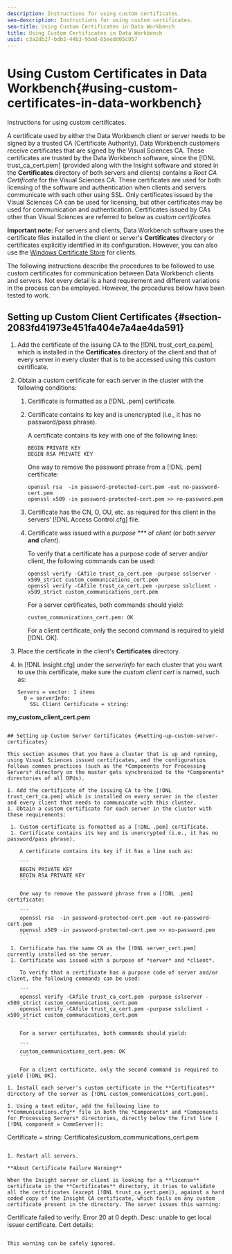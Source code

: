 ```yaml
---
description: Instructions for using custom certificates.
seo-description: Instructions for using custom certificates.
seo-title: Using Custom Certificates in Data Workbench
title: Using Custom Certificates in Data Workbench
uuid: c3a2db27-bdb2-44b3-95dd-65eedd05c957
---
```


# Using Custom Certificates in Data Workbench{#using-custom-certificates-in-data-workbench}

Instructions for using custom certificates.

A certificate used by either the Data Workbench client or server needs to be signed by a trusted CA (Certificate Authority). Data Workbench customers receive certificates that are signed by the Visual Sciences CA. These certificates are trusted by the Data Workbench software, since the [!DNL trust_ca_cert.pem] (provided along with the Insight software and stored in the **Certificates** directory of both servers and clients) contains a *Root CA Certificate* for the Visual Sciences CA. These certificates are used for both licensing of the software and authentication when clients and servers communicate with each other using SSL. Only certificates issued by the Visual Sciences CA can be used for licensing, but other certificates may be used for communication and authentication. Certificates issued by CAs other than Visual Sciences are referred to below as *custom certificates.*

**Important note:** For servers and clients, Data Workbench software uses the certificate files installed in the client or server's **Certificates** directory or certificates explicitly identified in its configuration. However, you can also use the [Windows Certificate Store](../../../../../home/c-inst-svr/c-install-ins-svr/t-install-proc-inst-svr-dpu/c-dnld-dgtl-cert/crypto-api.md#concept-4acb13b7de9340ea8cde8ad84b93358d) for clients.

The following instructions describe the procedures to be followed to use custom certificates for communication between Data Workbench clients and servers. Not every detail is a hard requirement and different variations in the process can be employed. However, the procedures below have been tested to work.

## Setting up Custom Client Certificates {#section-2083fd41973e451fa404e7a4ae4da591}

1. Add the certificate of the issuing CA to the [!DNL trust_cert_ca.pem], which is installed in the **Certificates** directory of the client and that of every server in every cluster that is to be accessed using this custom certificate. 

1. Obtain a custom certificate for each server in the cluster with the following conditions:

    1. Certificate is formatted as a [!DNL .pem] certificate. 
    1. Certificate contains its key and is unencrypted (i.e., it has no password/pass phrase).

       A certificate contains its key with one of the following lines:     
    
       ```    
       BEGIN PRIVATE KEY 
       BEGIN RSA PRIVATE KEY
       ```

       One way to remove the password phrase from a [!DNL .pem] certificate:

       ```    
       openssl rsa  -in password-protected-cert.pem -out no-password-cert.pem 
       openssl x509 -in password-protected-cert.pem >> no-password.pem
       ```

    1. Certificate has the CN, O, OU, etc. as required for this client in the servers' [!DNL Access Control.cfg] file. 
    1. Certificate was issued with a *purpose &#42;&#42;&#42;* of *client* (or both *server* **and** *client*).

       To verify that a certificate has a purpose code of server and/or client, the following commands can be used:     
    
       ```    
       openssl verify -CAfile trust_ca_cert.pem -purpose sslserver -x509_strict custom_communications_cert.pem 
       openssl verify -CAfile trust_ca_cert.pem -purpose sslclient -x509_strict custom_communications_cert.pem
       ```    
    
       For a server certificates, both commands should yield:     
    
       ```    
       custom_communications_cert.pem: OK
       ```    
    
       For a client certificate, only the second command is required to yield [!DNL OK].

1. Place the certificate in the client's **Certificates** directory. 
1. In [!DNL Insight.cfg] under the *serverInfo* for each cluster that you want to use this certificate, make sure the *custom client cert* is named, such as:

   ```
   Servers = vector: 1 items 
     0 = serverInfo: 
       SSL Client Certificate = string:  
<b>my_custom_client_cert.pem</b>
   ```

## Setting up Custom Server Certificates {#setting-up-custom-server-certificates}

This section assumes that you have a cluster that is up and running, using Visual Sciences issued certificates, and the configuration follows common practices (such as the *Components for Processing Servers* directory on the master gets synchronized to the *Components* directories of all DPUs).

1. Add the certificate of the issuing CA to the [!DNL trust_cert_ca.pem] which is installed on every server in the cluster and every client that needs to communicate with this cluster. 
1. Obtain a custom certificate for each server in the cluster with these requirements:

    1. Custom certificate is formatted as a [!DNL .pem] certificate. 
    1. Certificate contains its key and is unencrypted (i.e., it has no password/pass phrase).

       A certificate contains its key if it has a line such as:

       ```    
       BEGIN PRIVATE KEY 
       BEGIN RSA PRIVATE KEY
       ```    
    
       One way to remove the password phrase from a [!DNL .pem] certificate:

       ```    
       openssl rsa  -in password-protected-cert.pem -out no-password-cert.pem 
       openssl x509 -in password-protected-cert.pem >> no-password.pem
       ```

    1. Certificate has the same CN as the [!DNL server_cert.pem] currently installed on the server. 
    1. Certificate was issued with a purpose of *server* and *client*.

       To verify that a certificate has a purpose code of server and/or client, the following commands can be used:     
    
       ```    
       openssl verify -CAfile trust_ca_cert.pem -purpose sslserver -x509_strict custom_communications_cert.pem 
       openssl verify -CAfile trust_ca_cert.pem -purpose sslclient -x509_strict custom_communications_cert.pem
       ```    
    
       For a server certificates, both commands should yield:     
    
       ```    
       custom_communications_cert.pem: OK
       ```    
    
       For a client certificate, only the second command is required to yield [!DNL OK].

1. Install each server's custom certificate in the **Certificates** directory of the server as [!DNL custom_communications_cert.pem]. 

1. Using a text editor, add the following line to **Communications.cfg** file in both the *Components* and *Components for Processing Servers* directories, directly below the first line ( [!DNL component = CommServer]): 

   ```
   Certificate = string: Certificates\\custom_communications_cert.pem
   ```

1. Restart all servers.

**About Certificate Failure Warning**

When the Insight server or client is looking for a **license** certificate in the **Certificates** directory, it tries to validate all the certificates (except [!DNL trust_ca_cert.pem]), against a hard coded copy of the Insight CA certificate, which fails on any custom certificate present in the directory. The server issues this warning:

```
Certificate failed to verify. Error 20 at 0 depth. Desc: unable to get local issuer certificate. Cert details:
```

This warning can be safely ignored. 
